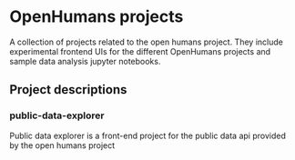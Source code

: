 # OpenHumans projects

A collection of projects related to the open humans project. They include experimental frontend UIs for the different OpenHumans projects and sample data analysis jupyter notebooks. 

## Project descriptions

### public-data-explorer

Public data explorer is a front-end project for the public data api provided by the open humans project
